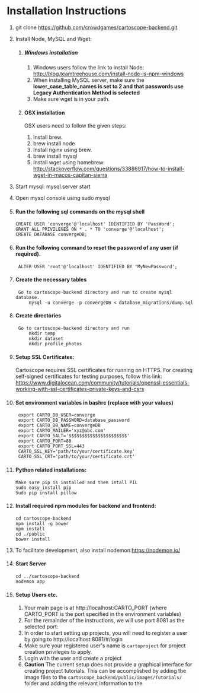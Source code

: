 # Installation Instructions


1.  git clone https://github.com/crowdgames/cartoscope-backend.git


2.  Install Node, MySQL and Wget:
	1. ##### Windows installation
		1. Windows users follow the link to install Node: http://blog.teamtreehouse.com/install-node-js-npm-windows
		2. When installing MySQL server, make sure the **lower_case_table_names is set to 2 and that passwords use Legacy Authentication Method is selected**
		3. Make sure wget is in your path.
	
		 
	2. #### OSX installation
		OSX users need to follow the given steps:
		 1. Install brew.
		 2. brew install node
		 3. Install nginx using brew.
		 4. brew install mysql
		 5. Install wget using homebrew: http://stackoverflow.com/questions/33886917/how-to-install-wget-in-macos-capitan-sierra 
	
3. Start mysql: mysql.server start

4. Open mysql console using sudo mysql

5.  #### Run the following sql commands on the mysql shell
		CREATE USER 'converge'@'localhost' IDENTIFIED BY 'PassWord';
		GRANT ALL PRIVILEGES ON * . * TO 'converge'@'localhost';
		CREATE DATABASE convergeDB;
		
6. #### Run the following command to reset the password of any user (if required).
		ALTER USER 'root'@'localhost' IDENTIFIED BY 'MyNewPassword'; 

7. #### Create the necessary tables
		Go to cartoscope-backend directory and run to create mysql database.
			mysql -u converge -p convergeDB < database_migrations/dump.sql

8. #### Create directories
		Go to cartoscope-backend directory and run
        	mkdir temp
			mkdir dataset
			mkdir profile_photos
8. #### Setup SSL Certificates:
	Cartoscope requires SSL certificates for running on HTTPS. For creating self-signed certificates for testing purposes, follow this link: https://www.digitalocean.com/community/tutorials/openssl-essentials-working-with-ssl-certificates-private-keys-and-csrs

9. #### Set environment variables in bashrc (replace with your values)
		export CARTO_DB_USER=converge                                                         
		export CARTO_DB_PASSWORD=database_password                                                     
		export CARTO_DB_NAME=convergeDB                                                       
		export CARTO_MAILER='xyz@abc.com'                                         
		export CARTO_SALT='$$$$$$$$$$$$$$$$$$$$$$'
		export CARTO_PORT=80
		export CARTO_PORT_SSL=443
		CARTO_SSL_KEY='path/to/your/certificate.key'
		CARTO_SSL_CRT='path/to/your/certificate.crt'
		
10. #### Python related installations:
		Make sure pip is installed and then intall PIL
		sudo easy_install pip
		Sudo pip install pillow

11. #### Install required npm modules for backend and frontend:
		cd cartoscope-backend
		npm install -g bower
		npm install
		cd ./public
		bower install
12. To facilitate development, also install nodemon:https://nodemon.io/

12. #### Start Server
		cd ../cartoscope-backend
		nodemon app
		
13. #### Setup Users etc.
	1. Your main page is at http://localhost:CARTO_PORT (where CARTO_PORT is the port specified in the environment variables)
	2. For the remainder of the instructions, we will use port 8081 as the selected port:
	3. In order to start setting up projects, you will need to register a user by going to http://localhost:8081/#/login
	4. Make sure your registered user's name is `cartoproject` for project creation privileges to apply.
	5. Login with the user and create a project
	6. **Caution** The current setup does not provide a graphical interface for creating project tutorials. This can be accomplished by adding the image files to the `cartoscope_backend/public/images/Tutorials/` folder and adding the relevant information to the 
	

